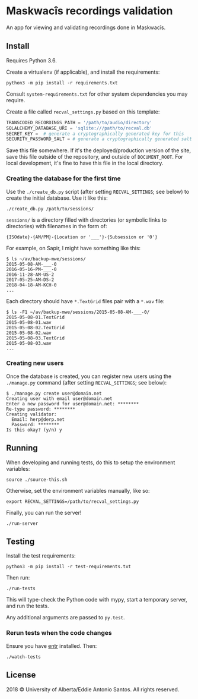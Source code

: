 # Maskwacîs recordings validation

An app for viewing and validating recordings done in Maskwacîs.


Install
-------

Requires Python 3.6.

Create a virtualenv (if applicable), and install the requirements:

    python3 -m pip install -r requirements.txt

Consult `system-requirements.txt` for other system dependencies you may require.

Create a file called `recval_settings.py` based on this template:

```python
TRANSCODED_RECORDINGS_PATH = '/path/to/audio/directory'
SQLALCHEMY_DATABASE_URI = 'sqlite:///path/to/recval.db'
SECRET_KEY =  # generate a cryptographically generated key for this
SECURITY_PASSWORD_SALT = # generate a cryptographically generated salt for this
```

Save this file somewhere. If it's the deployed/production version of the
site, save this file outside of the repository, and outside of
`DOCUMENT_ROOT`. For local development, it's fine to have this file in
the local directory.

### Creating the database for the first time

Use the `./create_db.py` script (after setting `RECVAL_SETTINGS`; see
below) to create the initial database. Use it like this:

    ./create_db.py /path/to/sessions/

`sessions/` is a directory filled with directories (or symbolic
links to directories) with filenames in the form of:

    {ISOdate}-{AM/PM}-{Location or '___'}-{Subsession or '0'}

For example, on Sapir, I might have something like this:

    $ ls ~/av/backup-mwe/sessions/
    2015-05-08-AM-___-0
    2016-05-16-PM-___-0
    2016-11-28-AM-US-2
    2017-05-25-AM-DS-2
    2018-04-18-AM-KCH-0
    ...

Each directory should have `*.TextGrid` files pair with a `*.wav` file:

    $ ls -F1 ~/av/backup-mwe/sessions/2015-05-08-AM-___-0/
    2015-05-08-01.TextGrid
    2015-05-08-01.wav
    2015-05-08-02.TextGrid
    2015-05-08-02.wav
    2015-05-08-03.TextGrid
    2015-05-08-03.wav
    ...


### Creating new users

Once the database is created, you can register new users using the
`./manage.py` command (after setting `RECVAL_SETTINGS`; see below):

    $ ./manage.py create user@domain.net
    Creating user with email user@domain.net
    Enter a new password for user@domain.net: ********
    Re-type password: ********
    Creating validator:
      Email: herp@derp.net
      Password: ********
    Is this okay? (y/n) y


Running
-------

When developing and running tests, do this to setup the environment
variables:

    source ./source-this.sh

Otherwise, set the environment variables manually, like so:

    export RECVAL_SETTINGS=/path/to/recval_settings.py

Finally, you can run the server!

    ./run-server


Testing
-------

Install the test requirements:

    python3 -m pip install -r test-requirements.txt

Then run:

    ./run-tests

This will type-check the Python code with mypy, start a temporary
server, and run the tests.

Any additional arguments are passed to `py.test`.


### Rerun tests when the code changes

Ensure you have [entr](http://entrproject.org/) installed. Then:

    ./watch-tests


License
-------

2018 © University of Alberta/Eddie Antonio Santos. All rights reserved.
